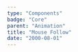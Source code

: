 ```yaml
---
type: "Components"
badge: "Core"
parent: "Animation"
title: "Mouse Follow"
date: "2000-08-01"
---
```

